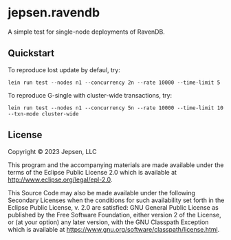 # jepsen.ravendb

A simple test for single-node deployments of RavenDB.

## Quickstart

To reproduce lost update by defaul, try:

```
lein run test --nodes n1 --concurrency 2n --rate 10000 --time-limit 5
```

To reproduce G-single with cluster-wide transactions, try:

```
lein run test --nodes n1 --concurrency 5n --rate 10000 --time-limit 10 --txn-mode cluster-wide
```

## License

Copyright © 2023 Jepsen, LLC

This program and the accompanying materials are made available under the
terms of the Eclipse Public License 2.0 which is available at
http://www.eclipse.org/legal/epl-2.0.

This Source Code may also be made available under the following Secondary
Licenses when the conditions for such availability set forth in the Eclipse
Public License, v. 2.0 are satisfied: GNU General Public License as published by
the Free Software Foundation, either version 2 of the License, or (at your
option) any later version, with the GNU Classpath Exception which is available
at https://www.gnu.org/software/classpath/license.html.
